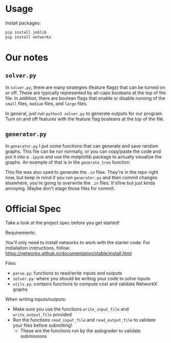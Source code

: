 

# Usage
Install packages:
```python
pip install joblib
pip install networkx
```
# Our notes
## `solver.py`
In `solver.py`, there are many strategies (feature flags) that can be turned on or off. These are typically represented by all-caps booleans at the top of the file. In addition, there are boolean flags that enable or disable running of the `small` files, `medium` files, and `large` files.

In general, just run `python3 solver.py` to generate outputs for our program. Turn on and off features with the feature flag booleans at the top of the file.


## `generator.py`
In `generator.py` I put some functions that can generate and save random graphs. This file can be run normally, or you can copy/paste the code and put it into a `.ipynb` and use the matplotlib package to actually visualize the graphs. An example of that is in the `generate_tree` function.

This file was also used to generate the `.in` files. They're in the repo right now, but keep in mind if you run `generator.py` and then commit changes elsewhere, you're going to overwrite the `.in` files. It'sfine but just kinda annoying. Maybe don't stage those files for commit.


# Official Spec

Take a look at the project spec before you get started!

Requirements:

You'll only need to install networkx to work with the starter code. For installation instructions, follow: https://networkx.github.io/documentation/stable/install.html

Files:
- `parse.py`: functions to read/write inputs and outputs
- `solver.py`: where you should be writing your code to solve inputs
- `utils.py`: contains functions to compute cost and validate NetworkX graphs

When writing inputs/outputs:
- Make sure you use the functions `write_input_file` and `write_output_file` provided
- Run the functions `read_input_file` and `read_output_file` to validate your files before submitting!
  - These are the functions run by the autograder to validate submissions
